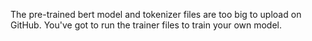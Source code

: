 The pre-trained bert model and tokenizer files are too big to upload on GitHub. You've got to run the trainer files to train your own model.
